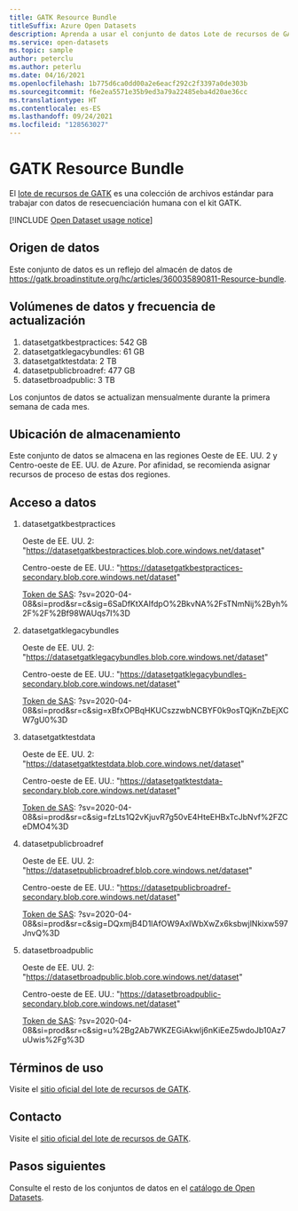 ```yaml
---
title: GATK Resource Bundle
titleSuffix: Azure Open Datasets
description: Aprenda a usar el conjunto de datos Lote de recursos de GATK en Azure Open Datasets.
ms.service: open-datasets
ms.topic: sample
author: peterclu
ms.author: peterlu
ms.date: 04/16/2021
ms.openlocfilehash: 1b775d6ca0dd00a2e6eacf292c2f3397a0de303b
ms.sourcegitcommit: f6e2ea5571e35b9ed3a79a22485eba4d20ae36cc
ms.translationtype: HT
ms.contentlocale: es-ES
ms.lasthandoff: 09/24/2021
ms.locfileid: "128563027"
---
```

# <a name="gatk-resource-bundle"></a>GATK Resource Bundle

El [lote de recursos de GATK](https://gatk.broadinstitute.org/hc/articles/360035890811-Resource-bundle) es una colección de archivos estándar para trabajar con datos de resecuenciación humana con el kit GATK.

[!INCLUDE [Open Dataset usage notice](../../includes/open-datasets-usage-note.md)]

## <a name="data-source"></a>Origen de datos

Este conjunto de datos es un reflejo del almacén de datos de https://gatk.broadinstitute.org/hc/articles/360035890811-Resource-bundle.

## <a name="data-volumes-and-update-frequency"></a>Volúmenes de datos y frecuencia de actualización

1. datasetgatkbestpractices: 542 GB
1. datasetgatklegacybundles: 61 GB
1. datasetgatktestdata: 2 TB
1. datasetpublicbroadref: 477 GB
1. datasetbroadpublic: 3 TB

Los conjuntos de datos se actualizan mensualmente durante la primera semana de cada mes.

## <a name="storage-location"></a>Ubicación de almacenamiento

Este conjunto de datos se almacena en las regiones Oeste de EE. UU. 2 y Centro-oeste de EE. UU. de Azure. Por afinidad, se recomienda asignar recursos de proceso de estas dos regiones.

## <a name="data-access"></a>Acceso a datos

1. datasetgatkbestpractices

    Oeste de EE. UU. 2: "https://datasetgatkbestpractices.blob.core.windows.net/dataset"
    
    Centro-oeste de EE. UU.: "https://datasetgatkbestpractices-secondary.blob.core.windows.net/dataset"
    
    [Token de SAS](../storage/common/storage-sas-overview.md): ?sv=2020-04-08&si=prod&sr=c&sig=6SaDfKtXAIfdpO%2BkvNA%2FsTNmNij%2Byh%2F%2F%2Bf98WAUqs7I%3D

2. datasetgatklegacybundles

    Oeste de EE. UU. 2: "https://datasetgatklegacybundles.blob.core.windows.net/dataset"
    
    Centro-oeste de EE. UU.: "https://datasetgatklegacybundles-secondary.blob.core.windows.net/dataset"
    
    [Token de SAS](../storage/common/storage-sas-overview.md): ?sv=2020-04-08&si=prod&sr=c&sig=xBfxOPBqHKUCszzwbNCBYF0k9osTQjKnZbEjXCW7gU0%3D

3. datasetgatktestdata

    Oeste de EE. UU. 2: "https://datasetgatktestdata.blob.core.windows.net/dataset"
    
    Centro-oeste de EE. UU.: "https://datasetgatktestdata-secondary.blob.core.windows.net/dataset"
    
    [Token de SAS](../storage/common/storage-sas-overview.md): ?sv=2020-04-08&si=prod&sr=c&sig=fzLts1Q2vKjuvR7g50vE4HteEHBxTcJbNvf%2FZCeDMO4%3D

4. datasetpublicbroadref
    
    Oeste de EE. UU. 2: "https://datasetpublicbroadref.blob.core.windows.net/dataset"
    
    Centro-oeste de EE. UU.: "https://datasetpublicbroadref-secondary.blob.core.windows.net/dataset"
    
    [Token de SAS](../storage/common/storage-sas-overview.md): ?sv=2020-04-08&si=prod&sr=c&sig=DQxmjB4D1lAfOW9AxIWbXwZx6ksbwjlNkixw597JnvQ%3D

5. datasetbroadpublic

    Oeste de EE. UU. 2: "https://datasetbroadpublic.blob.core.windows.net/dataset"
    
    Centro-oeste de EE. UU.: "https://datasetbroadpublic-secondary.blob.core.windows.net/dataset"
    
    [Token de SAS](../storage/common/storage-sas-overview.md): ?sv=2020-04-08&si=prod&sr=c&sig=u%2Bg2Ab7WKZEGiAkwlj6nKiEeZ5wdoJb10Az7uUwis%2Fg%3D

## <a name="use-terms"></a>Términos de uso

Visite el [sitio oficial del lote de recursos de GATK](https://gatk.broadinstitute.org/hc/articles/360035890811-Resource-bundle).

## <a name="contact"></a>Contacto

Visite el [sitio oficial del lote de recursos de GATK](https://gatk.broadinstitute.org/hc/articles/360035890811-Resource-bundle).

## <a name="next-steps"></a>Pasos siguientes

Consulte el resto de los conjuntos de datos en el [catálogo de Open Datasets](dataset-catalog.md).
